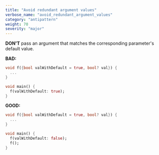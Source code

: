 ```yaml
---
title: "Avoid redundant argument values"
verbose_name: "avoid_redundant_argument_values"
category: "antipattern"
weight: 70
severity: "major"
---
```

**DON'T** pass an argument that matches the corresponding parameter's default
value.

**BAD:**
```dart
void f({bool valWithDefault = true, bool? val}) {
  ...
}

void main() {
  f(valWithDefault: true);
}
```

**GOOD:**
```dart
void f({bool valWithDefault = true, bool? val}) {
  ...
}

void main() {
  f(valWithDefault: false);
  f();
}
```

